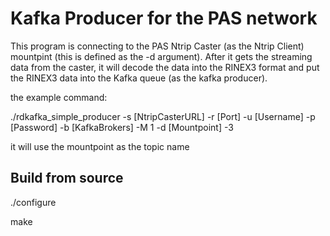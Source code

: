 Kafka Producer for the PAS network
==================================================
This program is connecting to the PAS Ntrip Caster (as the Ntrip Client) mountpint (this is defined as the -d argument). After it gets the streaming data from the caster, it will decode the data into the RINEX3 format and put the RINEX3 data into the Kafka queue (as the kafka producer).

the example command:


./rdkafka_simple_producer -s [NtripCasterURL] -r [Port] -u [Username] -p [Password] -b [KafkaBrokers] -M 1 -d [Mountpoint] -3

it will use the mountpoint as the topic name

## Build from source

./configure

make
